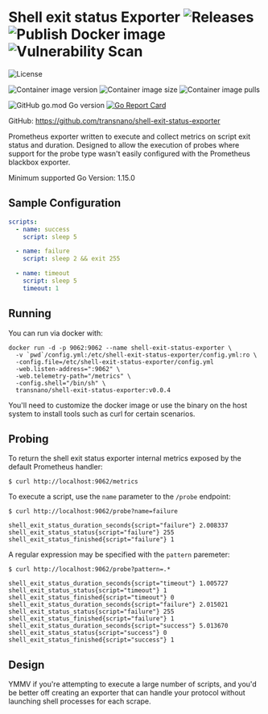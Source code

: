 # Shell exit status Exporter ![Releases](https://github.com/transnano/shell-exit-status-exporter/workflows/Releases/badge.svg) ![Publish Docker image](https://github.com/transnano/shell-exit-status-exporter/workflows/Publish%20Docker%20image/badge.svg) ![Vulnerability Scan](https://github.com/transnano/shell-exit-status-exporter/workflows/Vulnerability%20Scan/badge.svg)

![License](https://img.shields.io/github/license/transnano/shell-exit-status-exporter?style=flat)

![Container image version](https://img.shields.io/docker/v/transnano/shell-exit-status-exporter/latest?style=flat)
![Container image size](https://img.shields.io/docker/image-size/transnano/shell-exit-status-exporter/latest?style=flat)
![Container image pulls](https://img.shields.io/docker/pulls/transnano/shell-exit-status-exporter?style=flat)

![GitHub go.mod Go version](https://img.shields.io/github/go-mod/go-version/transnano/shell-exit-status-exporter)
[![Go Report Card](https://goreportcard.com/badge/github.com/transnano/shell-exit-status-exporter)](https://goreportcard.com/report/github.com/transnano/shell-exit-status-exporter)

GitHub: https://github.com/transnano/shell-exit-status-exporter

Prometheus exporter written to execute and collect metrics on script exit status
and duration. Designed to allow the execution of probes where support for the
probe type wasn't easily configured with the Prometheus blackbox exporter.

Minimum supported Go Version: 1.15.0

## Sample Configuration

``` yaml
scripts:
  - name: success
    script: sleep 5

  - name: failure
    script: sleep 2 && exit 255

  - name: timeout
    script: sleep 5
    timeout: 1
```

## Running

You can run via docker with:

``` shell
docker run -d -p 9062:9062 --name shell-exit-status-exporter \
  -v `pwd`/config.yml:/etc/shell-exit-status-exporter/config.yml:ro \
  -config.file=/etc/shell-exit-status-exporter/config.yml
  -web.listen-address=":9062" \
  -web.telemetry-path="/metrics" \
  -config.shell="/bin/sh" \
  transnano/shell-exit-status-exporter:v0.0.4
```

You'll need to customize the docker image or use the binary on the host system
to install tools such as curl for certain scenarios.

## Probing

To return the shell exit status exporter internal metrics exposed by the default Prometheus
handler:

`$ curl http://localhost:9062/metrics`

To execute a script, use the `name` parameter to the `/probe` endpoint:

`$ curl http://localhost:9062/probe?name=failure`

```
shell_exit_status_duration_seconds{script="failure"} 2.008337
shell_exit_status_status{script="failure"} 255
shell_exit_status_finished{script="failure"} 1
```

A regular expression may be specified with the `pattern` paremeter:

`$ curl http://localhost:9062/probe?pattern=.*`

```
shell_exit_status_duration_seconds{script="timeout"} 1.005727
shell_exit_status_status{script="timeout"} 1
shell_exit_status_finished{script="timeout"} 0
shell_exit_status_duration_seconds{script="failure"} 2.015021
shell_exit_status_status{script="failure"} 255
shell_exit_status_finished{script="failure"} 1
shell_exit_status_duration_seconds{script="success"} 5.013670
shell_exit_status_status{script="success"} 0
shell_exit_status_finished{script="success"} 1
```

## Design

YMMV if you're attempting to execute a large number of scripts, and you'd be
better off creating an exporter that can handle your protocol without launching
shell processes for each scrape.
